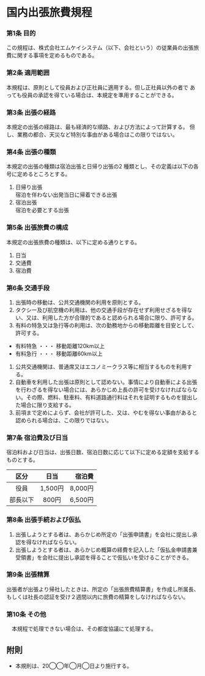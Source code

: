 # 国内出張旅費規程

### 第1条 目的
この規程は、株式会社エムケイシステム（以下、会社という）の従業員の出張旅費に関する事項を定めるものである。

### 第2条 適用範囲
本規程は、原則として役員および正社員に適用する。但し正社員以外の者で
あっても役員の承認を得ている場合は、本規定を準用することができる。

### 第3条 出張の経路
本規定の出張の経路は、最も経済的な順路、および方法によって計算する。
但し、業務の都合、天災など特別な事由がある場合はこの限りではない。

### 第4条 出張の種類

本規定の出張の種類は宿泊出張と日帰り出張の2 種類とし、その定義は以下の各号に定めるところとする。
1. 日帰り出張  
宿泊を伴わない出発当日に帰着できる出張
1.  宿泊出張  
宿泊を必要とする出張

### 第5条 出張旅費の構成
本規定の出張旅費の種類は、以下に定める通りとする。

1. 日当
1. 交通費
1. 宿泊費

### 第6条 交通手段

1. 出張時の移動は、公共交通機関の利用を原則とする。
1.  タクシー及び航空機の利用は、他の交通手段が存在せず利用せざるを得ない、又は、利用した方が合理的であると認められる場合に限り、許可する。
1.   有料の特急又は急行等の利用は、次の勤務地からの移動距離を目安として、許可する。
  - 有料特急 ・・・ 移動距離120km以上
  - 有料急行 ・・・ 移動距離60km以上
1.   公共交通機関は、普通席又はエコノミークラス等に相当するものを利用する。
1. 自動車を利用した出張は原則として認めない。事情により自動車による出張を行わざるを得ない場合には、あらかじめ上長の許可を受けなければならない。その際、燃料、駐車料、有料道路通行料はそれを証明するものを提出した場合に限り支給する。
1.   前項まで定めによらず、会社が許可した、又は、やむを得ない事由があると認められる場合は、この限りではない。

### 第7条 宿泊費及び日当
宿泊料および日当は、出張日数、宿泊日数に応じて以下に定める定額を支給するものとする。

|   区分   	|   日当  	|  宿泊費 	|
|:--------:	|:-------:	|--------:	|
| 役員     	| 1,500円 	| 8,000円 	|
| 部長以下 	|   800円 	| 6,500円 	|

### 第8条 出張手続および仮払
1. 出張しようとする者は、あらかじめ所定の「出張申請書」を会社に提出し承認を得なければならない。
1. 出張しようとする者は、あらかじめ概算の経費を記入した「仮払金申請書兼受領書」を会社に提出し承認を得ることで仮払いを受けることができる。

### 第9条 出張精算
出張者が出張より帰社したときは、所定の「出張旅費精算書」を作成し所属長、もしくは社長の認証を受け２週間以内に旅費の精算をしなければならない。

### 第10条 その他
　本規程で処理できない場合は、その都度協議にて処理する。

## 附則

- 本規則は、20◯◯年◯月◯日より施行する。
